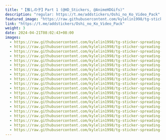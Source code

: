 ```yaml
---
title: "【推しの子】Part 1 (@HD_Stickers, @AnimeHDGifs)"
description: "regular: https://t.me/addstickers/Oshi_no_Ko_Video_Pack"
featured_image: "https://raw.githubusercontent.com/kylelin1998/tg-sticker-spreading-worldwide-images/main/img/fe2bfeb7-959a-480e-8456-48d485bed350.jpg"
link: "https://t.me/addstickers/Oshi_no_Ko_Video_Pack"
weight: 3
date: 2024-04-21T08:02:43+08:00
images:
  - https://raw.githubusercontent.com/kylelin1998/tg-sticker-spreading-worldwide-images/main/img/fe2bfeb7-959a-480e-8456-48d485bed350.jpg
  - https://raw.githubusercontent.com/kylelin1998/tg-sticker-spreading-worldwide-images/main/img/c8dd314e-1974-4b68-a06f-e64dc9410054.jpg
  - https://raw.githubusercontent.com/kylelin1998/tg-sticker-spreading-worldwide-images/main/img/0696a102-1f99-42ad-ae17-5513aba8d64d.jpg
  - https://raw.githubusercontent.com/kylelin1998/tg-sticker-spreading-worldwide-images/main/img/a92479b0-78fe-4ce9-80c4-7cb1a04653ca.jpg
  - https://raw.githubusercontent.com/kylelin1998/tg-sticker-spreading-worldwide-images/main/img/1ca29311-e7e2-422e-a806-87e7493f4717.jpg
  - https://raw.githubusercontent.com/kylelin1998/tg-sticker-spreading-worldwide-images/main/img/9535de29-b513-4619-a7dc-42560c686c99.jpg
  - https://raw.githubusercontent.com/kylelin1998/tg-sticker-spreading-worldwide-images/main/img/397236cf-085a-4a8d-8932-0ef4dca93f6f.jpg
  - https://raw.githubusercontent.com/kylelin1998/tg-sticker-spreading-worldwide-images/main/img/05b3b10d-e86b-4220-bfb6-3848e1492897.jpg
  - https://raw.githubusercontent.com/kylelin1998/tg-sticker-spreading-worldwide-images/main/img/a155f438-ecfb-43b2-b6eb-e8eb332846cd.jpg
  - https://raw.githubusercontent.com/kylelin1998/tg-sticker-spreading-worldwide-images/main/img/fed71e25-c442-4048-9bb5-788aaecf3fac.jpg
  - https://raw.githubusercontent.com/kylelin1998/tg-sticker-spreading-worldwide-images/main/img/63a15bba-46ae-47c3-bb4a-62e18cf2a751.jpg
  - https://raw.githubusercontent.com/kylelin1998/tg-sticker-spreading-worldwide-images/main/img/38f08f4c-bb21-48dc-bcba-af1a3398330b.jpg
  - https://raw.githubusercontent.com/kylelin1998/tg-sticker-spreading-worldwide-images/main/img/6af0071c-9a8c-49f9-a41e-5ed04be4a3dc.jpg
  - https://raw.githubusercontent.com/kylelin1998/tg-sticker-spreading-worldwide-images/main/img/b7e67696-7a66-4c58-93d4-c3f5571d0c86.jpg
  - https://raw.githubusercontent.com/kylelin1998/tg-sticker-spreading-worldwide-images/main/img/1221fbc1-b7dc-43be-8a58-a1cd9d432774.jpg
  - https://raw.githubusercontent.com/kylelin1998/tg-sticker-spreading-worldwide-images/main/img/255a3990-48bb-41ce-ae38-24721ac96147.jpg
  - https://raw.githubusercontent.com/kylelin1998/tg-sticker-spreading-worldwide-images/main/img/c77e1a77-ee8b-41fd-8b5a-f32de07615f7.jpg
  - https://raw.githubusercontent.com/kylelin1998/tg-sticker-spreading-worldwide-images/main/img/93038a6a-25ad-4d23-8a8d-b00cae74db26.jpg
  - https://raw.githubusercontent.com/kylelin1998/tg-sticker-spreading-worldwide-images/main/img/9b32880b-31bd-481a-b3fd-bf0e4af69778.jpg
  - https://raw.githubusercontent.com/kylelin1998/tg-sticker-spreading-worldwide-images/main/img/f87c509d-2704-4709-9caf-f5f8347f4cdd.jpg
---
```

